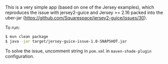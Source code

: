 This is a very simple app (based on one of the Jersey examples), which reproduces the issue
with jersey2-guice and Jersey >= 2.16 packed into the uber-jar (https://github.com/Squarespace/jersey2-guice/issues/30).

To run:
```bash
$ mvn clean package
$ java -jar target/jersey-guice-issue-1.0-SNAPSHOT.jar
```

To solve the issue, uncomment string in `pom.xml` in `maven-shade-plugin` configuration.
